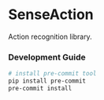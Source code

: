 # SenseAction

Action recognition library.

### Development Guide

```bash
# install pre-commit tool
pip install pre-commit
pre-commit install
```
